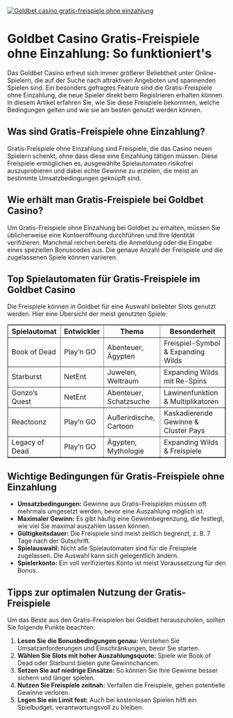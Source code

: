 [![Goldbet casino gratis-freispiele ohne einzahlung](https://123-caf.pages.dev/gitsignup.png)](https://vrmoo.ru/Bt82HjjY)

<h1>Goldbet Casino Gratis-Freispiele ohne Einzahlung: So funktioniert's</h1>  <p>Das Goldbet Casino erfreut sich immer größerer Beliebtheit unter Online-Spielern, die auf der Suche nach attraktiven Angeboten und spannenden Spielen sind. Ein besonders gefragtes Feature sind die Gratis-Freispiele ohne Einzahlung, die neue Spieler direkt beim Registrieren erhalten können. In diesem Artikel erfahren Sie, wie Sie diese Freispiele bekommen, welche Bedingungen gelten und wie sie am besten genutzt werden können.</p>  <h2>Was sind Gratis-Freispiele ohne Einzahlung?</h2>  <p>Gratis-Freispiele ohne Einzahlung sind Freispiele, die das Casino neuen Spielern schenkt, ohne dass diese eine Einzahlung tätigen müssen. Diese Freispiele ermöglichen es, ausgewählte Spielautomaten risikofrei auszuprobieren und dabei echte Gewinne zu erzielen, die meist an bestimmte Umsatzbedingungen geknüpft sind.</p>  <h2>Wie erhält man Gratis-Freispiele bei Goldbet Casino?</h2>  <p>Um Gratis-Freispiele ohne Einzahlung bei Goldbet zu erhalten, müssen Sie üblicherweise eine Kontoeröffnung durchführen und Ihre Identität verifizieren. Manchmal reichen bereits die Anmeldung oder die Eingabe eines speziellen Bonuscodes aus. Die genaue Anzahl der Freispiele und die zugelassenen Spiele können variieren.</p>  <h2>Top Spielautomaten für Gratis-Freispiele im Goldbet Casino</h2>  <p>Die Freispiele können in Goldbet für eine Auswahl beliebter Slots genutzt werden. Hier eine Übersicht der meist genutzten Spiele:</p>  <table border="1" cellpadding="6" cellspacing="0">   <thead>     <tr>       <th>Spielautomat</th>       <th>Entwickler</th>       <th>Thema</th>       <th>Besonderheit</th>     </tr>   </thead>   <tbody>     <tr>       <td>Book of Dead</td>       <td>Play’n GO</td>       <td>Abenteuer, Ägypten</td>       <td>Freispiel-Symbol & Expanding Wilds</td>     </tr>     <tr>       <td>Starburst</td>       <td>NetEnt</td>       <td>Juwelen, Weltraum</td>       <td>Expanding Wilds mit Re-Spins</td>     </tr>     <tr>       <td>Gonzo’s Quest</td>       <td>NetEnt</td>       <td>Abenteuer, Schatzsuche</td>       <td>Lawinenfunktion & Multiplikatoren</td>     </tr>     <tr>       <td>Reactoonz</td>       <td>Play’n GO</td>       <td>Außerirdische, Cartoon</td>       <td>Kaskadierende Gewinne & Cluster Pays</td>     </tr>     <tr>       <td>Legacy of Dead</td>       <td>Play’n GO</td>       <td>Ägypten, Mythologie</td>       <td>Expanding Wilds & Freispiele</td>     </tr>   </tbody> </table>  <h2>Wichtige Bedingungen für Gratis-Freispiele ohne Einzahlung</h2>  <ul>   <li><strong>Umsatzbedingungen:</strong> Gewinne aus Gratis-Freispielen müssen oft mehrmals umgesetzt werden, bevor eine Auszahlung möglich ist.</li>   <li><strong>Maximaler Gewinn:</strong> Es gibt häufig eine Gewinnbegrenzung, die festlegt, wie viel Sie maximal auszahlen lassen können.</li>   <li><strong>Gültigkeitsdauer:</strong> Die Freispiele sind meist zeitlich begrenzt, z. B. 7 Tage nach der Gutschrift.</li>   <li><strong>Spielauswahl:</strong> Nicht alle Spielautomaten sind für die Freispiele zugelassen. Die Auswahl kann sich gelegentlich ändern.</li>   <li><strong>Spielerkonto:</strong> Ein voll verifiziertes Konto ist meist Voraussetzung für den Bonus.</li> </ul>  <h2>Tipps zur optimalen Nutzung der Gratis-Freispiele</h2>  <p>Um das Beste aus den Gratis-Freispielen bei Goldbet herauszuholen, sollten Sie folgende Punkte beachten:</p>  <ol>   <li><strong>Lesen Sie die Bonusbedingungen genau:</strong> Verstehen Sie Umsatzanforderungen und Einschränkungen, bevor Sie starten.</li>   <li><strong>Wählen Sie Slots mit hoher Auszahlungsquote:</strong> Spiele wie Book of Dead oder Starburst bieten gute Gewinnchancen.</li>   <li><strong>Setzen Sie auf niedrige Einsätze:</strong> So können Sie Ihre Gewinne besser sichern und länger spielen.</li>   <li><strong>Nutzen Sie Freispiele zeitnah:</strong> Verfallen die Freispiele, gehen potentielle Gewinne verloren.</li>   <li><strong>Legen Sie ein Limit fest:</strong> Auch bei kostenlosen Spielen hilft ein Spielbudget, verantwortungsvoll zu bleiben.</li> </ol>